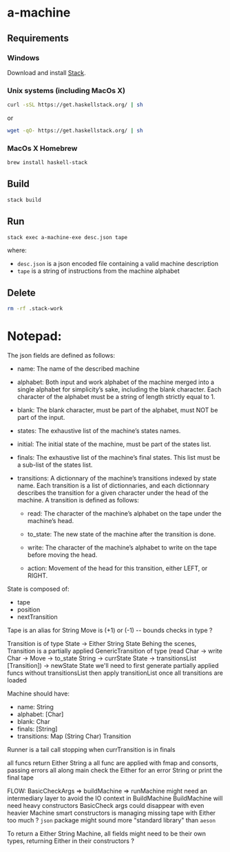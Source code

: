 # a-machine

## Requirements

### Windows
Download and install [Stack](https://get.haskellstack.org/stable/windows-x86_64-installer.exe).

### Unix systems (including MacOs X)
```bash
curl -sSL https://get.haskellstack.org/ | sh
```
or
```bash
wget -qO- https://get.haskellstack.org/ | sh
```

### MacOs X Homebrew
```bash
brew install haskell-stack
```

## Build

```bash
stack build
```

## Run

```bash
stack exec a-machine-exe desc.json tape
```
where:
- `desc.json` is a json encoded file containing a valid machine description
- `tape` is a string of instructions from the machine alphabet

## Delete

```bash
rm -rf .stack-work
```

# Notepad:

The json fields are defined as follows:
 - name: The name of the described machine

 - alphabet: Both input and work alphabet of the machine merged into a single alphabet for simplicity’s sake, including the blank character. Each
     character of the alphabet must be a string of length strictly equal to 1.

 - blank: The blank character, must be part of the alphabet, must NOT be
     part of the input.

 - states: The exhaustive list of the machine’s states names.

 - initial: The initial state of the machine, must be part of the states list.

 - finals: The exhaustive list of the machine’s final states. This list must be a
     sub-list of the states list.

 - transitions: A dictionnary of the machine’s transitions indexed by state
     name. Each transition is a list of dictionnaries, and each dictionnary
     describes the transition for a given character under the head of the
     machine. A transition is defined as follows:

     - read: The character of the machine’s alphabet on the tape under the
        machine’s head.

     - to_state: The new state of the machine after the transition is done.

     - write: The character of the machine’s alphabet to write on the tape
        before moving the head.

     - action: Movement of the head for this transition, either LEFT, or
        RIGHT.


State is composed of:
- tape
- position
- nextTransition

Tape is an alias for String
Move is (+1) or (-1) -- bounds checks in type ?

Transition is of type State -> Either String State
Behing the scenes, Transition is a partially applied GenericTransition of type
(read Char -> write Char -> Move -> to_state String -> currState State -> transitionsList [Transition]) -> newState State
we'll need to first generate partially applied funcs without transitionsList then apply transitionList once all transitions are loaded

Machine should have:
- name: String
- alphabet: [Char]
- blank: Char
- finals: [String]
- transitions: Map (String Char) Transition

Runner is a tail call stopping when currTransition is in finals

all funcs return Either String a
all func are applied with fmap and consorts, passing errors all along
main check the Either for an error String or print the final tape 

FLOW:
BasicCheckArgs => buildMachine => runMachine
might need an intermediary layer to avoid the IO context in BuildMachine
BuildMachine will need heavy constructors
BasicCheck args could disappear with even heavier Machine smart constructors
is managing missing tape with Either too much ?
`json` package might sound more "standard library" than `aeson`

To return a Either String Machine, all fields might need to be their own types, returning Either in their constructors ?